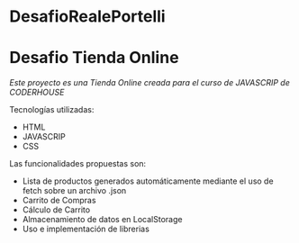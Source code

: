 ﻿# DesafioRealePortelli
# Desafio Tienda Online
*Este proyecto es una Tienda Online creada para el curso de JAVASCRIP de CODERHOUSE*

Tecnologías utilizadas:

- HTML
- JAVASCRIP
- CSS

Las funcionalidades propuestas son: 
- Lista de productos generados automáticamente mediante el uso de fetch sobre un archivo .json 
- Carrito de Compras
- Cálculo de Carrito 
- Almacenamiento de datos en LocalStorage
- Uso e implementación de librerias
